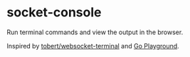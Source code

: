socket-console
==============

Run terminal commands and view the output in the browser.

Inspired by [tobert/websocket-terminal][1] and [Go Playground][2].

[1]: https://github.com/tobert/websocket-terminal
[2]: https://godoc.org/code.google.com/p/go.tools/playground
